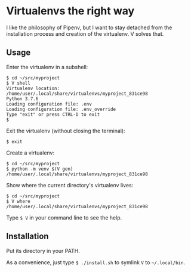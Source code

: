 # Virtualenvs the right way #

I like the philosophy of Pipenv, but I want to stay detached from the installation process and creation of the virtualenv. V solves that.


## Usage ##

Enter the virtualenv in a subshell:

```
$ cd ~/src/myproject
$ V shell
Virtualenv location: /home/user/.local/share/virtualenvs/myproject_831ce98
Python 3.7.6
Loading configuration file: .env
Loading configuration file: .env_override
Type "exit" or press CTRL-D to exit
$ 
```


Exit the virtualenv (without closing the terminal):

```
$ exit
```

Create a virtualenv:

```
$ cd ~/src/myproject
$ python -m venv $(V gen)
/home/user/.local/share/virtualenvs/myproject_831ce98
```


Show where the current directory's virtualenv lives:

```
$ cd ~/src/myproject
$ V where
/home/user/.local/share/virtualenvs/myproject_831ce98
```


Type `$ V` in your command line to see the help.


## Installation

Put its directory in your PATH.

As a convenience, just type `$ ./install.sh` to symlink `V` to `~/.local/bin`.
